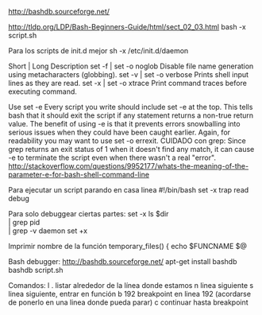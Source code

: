 http://bashdb.sourceforge.net/


http://tldp.org/LDP/Bash-Beginners-Guide/html/sect_02_03.html
bash -x script.sh

Para los scripts de init.d mejor
sh -x /etc/init.d/daemon

Short  | Long 			Description
set -f | set -o noglob		Disable file name generation using metacharacters (globbing).
set -v | set -o verbose		Prints shell input lines as they are read.
set -x | set -o xtrace		Print command traces before executing command.

Use set -e
Every script you write should include set -e at the top. This tells bash that it should exit the script if any statement returns a non-true return value. The benefit of using -e is that it prevents errors snowballing into serious issues when they could have been caught earlier. Again, for readability you may want to use set -o errexit.
CUIDADO con grep: Since grep returns an exit status of 1 when it doesn't find any match, it can cause -e to terminate the script even when there wasn't a real "error".
http://stackoverflow.com/questions/9952177/whats-the-meaning-of-the-parameter-e-for-bash-shell-command-line

Para ejecutar un script parando en casa linea
#!/bin/bash
set -x
trap read debug

Para solo debuggear ciertas partes:
    set -x
    ls $dir \
        | grep pid \
        | grep -v daemon
    set +x

Imprimir nombre de la función
temporary_files() {
    echo $FUNCNAME $@


Bash debugger: http://bashdb.sourceforge.net/
apt-get install bashdb
bashdb script.sh

Comandos:
l .    listar alrededor de la línea donde estamos
n      linea siguiente
s      linea siguiente, entrar en función
b 192  breakpoint en linea 192 (acordarse de ponerlo en una linea donde pueda parar)
c      continuar hasta breakpoint
